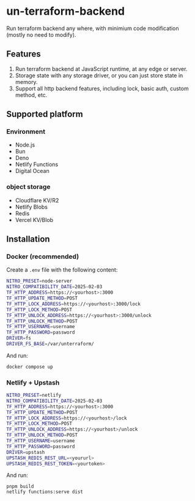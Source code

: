 # un-terraform-backend

Run terraform backend any where, with minimium code modification (mostly no need to modify).

## Features

1. Run terraform backend at JavaScript runtime, at any edge or server.
2. Storage state with any storage driver, or you can just store state in memory.
3. Support all http backend features, including lock, basic auth, custom method, etc.

## Supported platform

### Environment

- Node.js
- Bun
- Deno
- Netlify Functions
- Digital Ocean

### object storage

- Cloudflare KV/R2
- Netlify Blobs
- Redis
- Vercel KV/Blob

## Installation

### Docker (recommended)

Create a `.env` file with the following content:

```bash
NITRO_PRESET=node-server
NITRO_COMPATIBILITY_DATE=2025-02-03
TF_HTTP_ADDRESS=https://<yourhost>:3000
TF_HTTP_UPDATE_METHOD=POST
TF_HTTP_LOCK_ADDRESS=https://<yourhost>:3000/lock
TF_HTTP_LOCK_METHOD=POST
TF_HTTP_UNLOCK_ADDRESS=https://<yourhost>:3000/unlock
TF_HTTP_UNLOCK_METHOD=POST
TF_HTTP_USERNAME=username
TF_HTTP_PASSWORD=password
DRIVER=fs
DRIVER_FS_BASE=/var/unterraform/
```

And run:

```bash
docker compose up
```

### Netlify + Upstash

```bash
NITRO_PRESET=netlify
NITRO_COMPATIBILITY_DATE=2025-02-03
TF_HTTP_ADDRESS=https://<yourhost>:3000
TF_HTTP_UPDATE_METHOD=POST
TF_HTTP_LOCK_ADDRESS=https://<yourhost>/lock
TF_HTTP_LOCK_METHOD=POST
TF_HTTP_UNLOCK_ADDRESS=https://<yourhost>/unlock
TF_HTTP_UNLOCK_METHOD=POST
TF_HTTP_USERNAME=username
TF_HTTP_PASSWORD=password
DRIVER=upstash
UPSTASH_REDIS_REST_URL=<yoururl>
UPSTASH_REDIS_REST_TOKEN=<yourtoken>
```

And run:

```shell
pnpm build
netlify functions:serve dist
```
